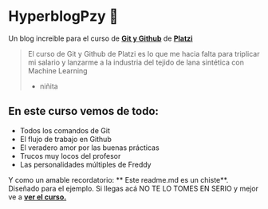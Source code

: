# HyperblogPzy 💚
Un blog increible para el curso de [**Git y Github**](https://platzi.com/cursos/gitgithub/ "Git y Github") de [**Platzi**](https://platzi.com/ "Platzi")
>El curso de Git y Github de Platzi es lo que me hacia falta para triplicar mi salario y lanzarme a la industria del tejido de lana sintética con Machine Learning
> - niñita

## En este curso vemos de todo:
* Todos los comandos de Git
* El flujo de trabajo en Github
* El veradero amor por las buenas prácticas
* Trucos muy locos del profesor
* Las personalidades múltiples de Freddy

Y como un amable recordatorio: ** Este readme.md es un chiste**. Diseñado para el ejemplo. Si llegas acá NO TE LO TOMES EN SERIO y mejor ve a [**ver el curso.**](https://platzi.com/cursos/gitgithub/ "ver el curso.")
